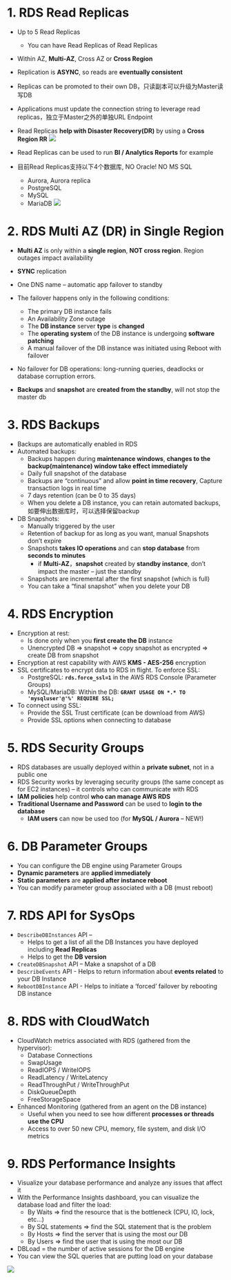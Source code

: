 
# 1. RDS Read Replicas
- Up to 5 Read Replicas
  - You can have Read Replicas of Read Replicas
- Within AZ, **Multi-AZ**, Cross AZ or **Cross Region**
- Replication is **ASYNC**, so reads are **eventually consistent**
- Replicas can be promoted to their own DB，只读副本可以升级为Master读写DB
- Applications must update the connection string to leverage read replicas，独立于Master之外的单独URL Endpoint
- Read Replicas **help with Disaster Recovery(DR)** by using a **Cross Region RR**
  ![](https://i.loli.net/2019/08/21/PRLd5uerVZNxbyj.png)
  
- Read Replicas can be used to run **BI / Analytics Reports** for example
- 目前Read Replicas支持以下4个数据库, NO Oracle! NO MS SQL
  - Aurora, Aurora replica
  - PostgreSQL
  - MySQL
  - MariaDB
    ![](https://i.loli.net/2019/08/21/w2j1uvVGCA537Kt.png)
    
# 2. RDS Multi AZ (DR) in Single Region

- **Multi AZ** is only within a **single region**, **NOT cross region**. Region outages impact availability
- **SYNC** replication
- One DNS name – automatic app failover to standby
- The failover happens only in the following conditions:
  - The primary DB instance fails
  - An Availability Zone outage
  - The **DB instance** server **type** is **changed**
  - The **operating system** of the DB instance is undergoing **software patching**
  - A manual failover of the DB instance was initiated using Reboot with failover
  
- No failover for DB operations: long-running queries, deadlocks or database corruption errors.
- **Backups** and **snapshot** are **created from the standby**, will not stop the master db

# 3. RDS Backups
- Backups are automatically enabled in RDS
- Automated backups:
  - Backups happen during **maintenance windows**, **changes to the backup(maintenance) window take effect immediately** 
  - Daily full snapshot of the database
  - Backups are “continuous” and allow **point in time recovery**, Capture transaction logs in real time
  - 7 days retention (can be 0 to 35 days)
  - When you delete a DB instance, you can retain automated backups, 如要伸出数据库时，可以选择保留backup
- DB Snapshots:
  - Manually triggered by the user
  - Retention of backup for as long as you want, manual Snapshots don’t expire
  - Snapshots **takes IO operations** and can **stop database** from **seconds to minutes**
    - if **Multi-AZ**，**snapshot** created by **standby instance**, don’t impact the master – just the standby
  - Snapshots are incremental after the first snapshot (which is full)
  - You can take a “final snapshot” when you delete your DB
  
# 4. RDS Encryption
- Encryption at rest:
  - Is done only when you **first create the DB** instance
  - Unencrypted DB => snapshot => copy snapshot as encrypted => create DB from snapshot
- Encryption at rest capability with AWS **KMS - AES-256** encryption
- SSL certificates to encrypt data to RDS in flight. To enforce SSL:
  - PostgreSQL: **`rds.force_ssl=1`** in the AWS RDS Console (Parameter Groups)
  - MySQL/MariaDB: Within the DB: **`GRANT USAGE ON *.* TO 'mysqluser'@'%' REQUIRE SSL;`**
- To connect using SSL:
  - Provide the SSL Trust certificate (can be download from AWS)
  - Provide SSL options when connecting to database

# 5. RDS Security Groups
- RDS databases are usually deployed within a **private subnet**, not in a public one
- RDS Security works by leveraging security groups (the same concept as for EC2 instances) – it controls who can communicate with RDS
- **IAM policies** help control **who can manage AWS RDS**
- **Traditional Username and Password** can be used to **login to the database**
  - **IAM users** can now be used too (for **MySQL / Aurora** – NEW!)

# 6. DB Parameter Groups
- You can configure the DB engine using Parameter Groups
- **Dynamic parameters** are **applied immediately**
- **Static parameters** are **applied after instance reboot**
- You can modify parameter group associated with a DB (must reboot)

# 7. RDS API for SysOps
- `DescribeDBInstances` API –
  - Helps to get a list of all the DB Instances you have deployed including **Read Replicas**
  - Helps to get the **DB version**
- `CreateDBSnapshot` API – Make a snapshot of a DB
- `DescribeEvents` API - Helps to return information about **events related** to your DB Instance
- `RebootDBInstance` API - Helps to initiate a ‘forced’ failover by rebooting DB instance


# 8. RDS with CloudWatch
- CloudWatch metrics associated with RDS (gathered from the hypervisor):
  - Database Connections
  - SwapUsage
  - ReadIOPS / WriteIOPS
  - ReadLatency / WriteLatency
  - ReadThroughPut / WriteThroughPut
  - DiskQueueDepth
  - FreeStorageSpace
- Enhanced Monitoring (gathered from an agent on the DB instance)
  - Useful when you need to see how different **processes or threads use the CPU**
  - Access to over 50 new CPU, memory, file system, and disk I/O metrics


# 9. RDS Performance Insights
- Visualize your database performance and analyze any issues that affect it
- With the Performance Insights dashboard, you can visualize the database load and filter the load:
  - By Waits => find the resource that is the bottleneck (CPU, IO, lock, etc…)
  - By SQL statements => find the SQL statement that is the problem
  - By Hosts => find the server that is using the most our DB
  - By Users => find the user that is using the most our DB
- DBLoad = the number of active sessions for the DB engine
- You can view the SQL queries that are putting load on your database

![](https://i.loli.net/2019/08/21/MfAPoYk2K135xFb.png)





























